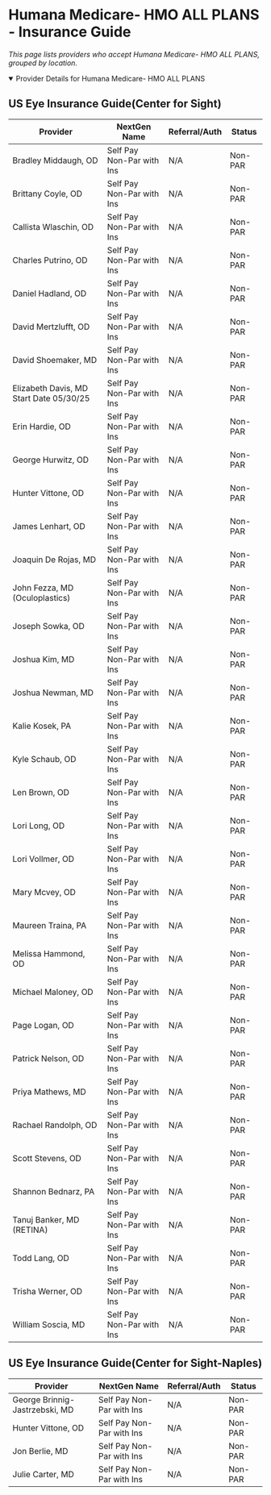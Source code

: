 # Humana Medicare- HMO ALL PLANS - Insurance Guide

*This page lists providers who accept Humana Medicare- HMO ALL PLANS, grouped by location.*

<details open><summary>Provider Details for Humana Medicare- HMO ALL PLANS</summary>

## US Eye Insurance Guide(Center for Sight)

| Provider | NextGen Name | Referral/Auth | Status |
|----------|-------------|--------------|--------|
| Bradley Middaugh, OD | Self Pay Non-Par with Ins | N/A | Non-PAR |
| Brittany Coyle, OD | Self Pay Non-Par with Ins | N/A | Non-PAR |
| Callista Wlaschin, OD | Self Pay Non-Par with Ins | N/A | Non-PAR |
| Charles Putrino, OD | Self Pay Non-Par with Ins | N/A | Non-PAR |
| Daniel Hadland, OD | Self Pay Non-Par with Ins | N/A | Non-PAR |
| David Mertzlufft, OD | Self Pay Non-Par with Ins | N/A | Non-PAR |
| David Shoemaker, MD | Self Pay Non-Par with Ins | N/A | Non-PAR |
| Elizabeth Davis, MD                      Start Date 05/30/25 | Self Pay Non-Par with Ins | N/A | Non-PAR |
| Erin Hardie, OD | Self Pay Non-Par with Ins | N/A | Non-PAR |
| George Hurwitz, OD | Self Pay Non-Par with Ins | N/A | Non-PAR |
| Hunter Vittone, OD | Self Pay Non-Par with Ins | N/A | Non-PAR |
| James Lenhart, OD | Self Pay Non-Par with Ins | N/A | Non-PAR |
| Joaquin De Rojas, MD | Self Pay Non-Par with Ins | N/A | Non-PAR |
| John Fezza, MD (Oculoplastics) | Self Pay Non-Par with Ins | N/A | Non-PAR |
| Joseph Sowka, OD | Self Pay Non-Par with Ins | N/A | Non-PAR |
| Joshua Kim, MD | Self Pay Non-Par with Ins | N/A | Non-PAR |
| Joshua Newman, MD | Self Pay Non-Par with Ins | N/A | Non-PAR |
| Kalie Kosek, PA | Self Pay Non-Par with Ins | N/A | Non-PAR |
| Kyle Schaub, OD | Self Pay Non-Par with Ins | N/A | Non-PAR |
| Len Brown, OD | Self Pay Non-Par with Ins | N/A | Non-PAR |
| Lori Long, OD | Self Pay Non-Par with Ins | N/A | Non-PAR |
| Lori Vollmer, OD | Self Pay Non-Par with Ins | N/A | Non-PAR |
| Mary Mcvey, OD | Self Pay Non-Par with Ins | N/A | Non-PAR |
| Maureen Traina, PA | Self Pay Non-Par with Ins | N/A | Non-PAR |
| Melissa Hammond, OD | Self Pay Non-Par with Ins | N/A | Non-PAR |
| Michael Maloney, OD | Self Pay Non-Par with Ins | N/A | Non-PAR |
| Page Logan, OD | Self Pay Non-Par with Ins | N/A | Non-PAR |
| Patrick Nelson, OD | Self Pay Non-Par with Ins | N/A | Non-PAR |
| Priya Mathews, MD | Self Pay Non-Par with Ins | N/A | Non-PAR |
| Rachael Randolph, OD | Self Pay Non-Par with Ins | N/A | Non-PAR |
| Scott Stevens, OD | Self Pay Non-Par with Ins | N/A | Non-PAR |
| Shannon Bednarz, PA | Self Pay Non-Par with Ins | N/A | Non-PAR |
| Tanuj Banker, MD (RETINA) | Self Pay Non-Par with Ins | N/A | Non-PAR |
| Todd Lang, OD | Self Pay Non-Par with Ins | N/A | Non-PAR |
| Trisha Werner, OD | Self Pay Non-Par with Ins | N/A | Non-PAR |
| William Soscia, MD | Self Pay Non-Par with Ins | N/A | Non-PAR |

## US Eye Insurance Guide(Center for Sight-Naples)

| Provider | NextGen Name | Referral/Auth | Status |
|----------|-------------|--------------|--------|
| George Brinnig-Jastrzebski, MD | Self Pay Non-Par with Ins | N/A | Non-PAR |
| Hunter Vittone, OD | Self Pay Non-Par with Ins | N/A | Non-PAR |
| Jon Berlie, MD | Self Pay Non-Par with Ins | N/A | Non-PAR |
| Julie Carter, MD | Self Pay Non-Par with Ins | N/A | Non-PAR |

</details>

